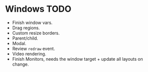 # Windows TODO

* Finish window vars.
* Drag regions.
* Custom resize borders.
* Parent/child.
* Modal.
* Review `redraw` event.
* Video rendering.
* Finish Monitors, needs the window target + update all layouts on change.